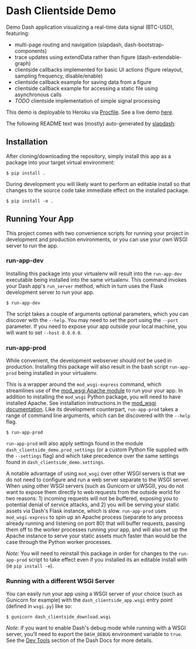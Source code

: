 # Dash Clientside Demo

Demo Dash application visualizing a real-time data signal (BTC-USD), featuring:
- multi-page routing and navigation (slapdash, dash-bootstrap-components)
- trace updates using extendData rather than figure (dash-extendable-graph)
- clientside callbacks implemented for basic UI actions (figure relayout, sampling frequency, disable/enable)
- clientside callback example for saving data from a figure
- clientside callback example for accessing a static file using asynchronous calls
- *TODO* clientside implementation of simple signal processing

This demo is deployable to Heroku via [Procfile](Procfile). See a live demo [here](https://dash-clientside-demo.herokuapp.com/).

The following README text was (mostly) auto-generated by [slapdash](https://github.com/ned2/slapdash):

## Installation

After cloning/downloading the repository, simply install this app as a package
into your target virtual environment:

    $ pip install .

During development you will likely want to perform an editable install so that
changes to the source code take immediate effect on the installed package.

    $ pip install -e .


## Running Your App

This project comes with two convenience scripts for running your project in
development and production environments, or you can use your own WSGI server to
run the app.


### run-app-dev

Installing this package into your virtualenv will result into the `run-app-dev`
executable being installed into the same virtualenv. This command invokes your
Dash app's `run_server` method, which in turn uses the Flask development server
to run your app.

    $ run-app-dev

The script takes a couple of arguments optional parameters, which you can
discover with the `--help`. You may need to set the port using the `--port`
parameter. If you need to expose your app outside your local machine, you will
want to set `--host 0.0.0.0`.


### run-app-prod

While convenient, the development webserver should *not* be used in
production. Installing this package will also result in the bash script
`run-app-prod` being installed in your virtualenv.

This is a wrapper around the `mod_wsgi-express` command, which
streamlines use of the [mod_wsgi Apache
module](https://pypi.org/project/mod_wsgi/) to run your your app. In addition to
installing the `mod_wsgi` Python package, you will need to have installed
Apache. See installation instructions in the [mod_wsgi
documentation](https://pypi.org/project/mod_wsgi/). Like its development
counterpart, `run-app-prod` takes a range of command line arguments, which
can be discovered with the `--help` flag.

    $ run-app-prod

`run-app-prod` will also apply settings found in the
module `dash_clientside_demo.prod_settings` (or a custom Python file
supplied with the `--settings` flag) and which take precedence over the same
settings found in `dash_clientside_demo.settings`.

A notable advantage of using `mod_wsgi` over other WSGI servers is that we do
not need to configure and run a web server separate to the WSGI server. When
using other WSGI servers (such as Gunicorn or uWSGI), you do not want to expose
them directly to web requests from the outside world for two reasons: 1)
incoming requests will not be buffered, exposing you to potential denial of
service attacks, and 2) you will be serving your static assets via Dash's Flask
instance, which is slow. `run-app-prod` uses `mod_wsgi-express` to spin up an
Apache process (separate to any process already running and listening on port
80) that will buffer requests, passing them off to the worker processes running
your app, and will also set up the Apache instance to serve your static assets
much faster than would be the case through the Python worker processes.

_Note:_ You will need to reinstall this package in order for changes to the
`run-app-prod` script to take effect even if you installed its an editable
install with (ie `pip install -e`).


### Running with a different WSGI Server

You can easily run your app using a WSGI server of your choice (such as Gunicorn
for example) with the `dash_clientside_app.wsgi` entry point
(defined in `wsgi.py`) like so:

    $ gunicorn dash_clientside_download.wsgi

_Note:_ if you want to enable Dash's debug mode while running with a WSGI server,
you'll need to export the `DASH_DEBUG` environment variable to `true`. See the
[Dev Tools](https://dash.plot.ly/devtools) section of the Dash Docs for more
details.
